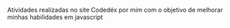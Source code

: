 Atividades realizadas no site Codedéx por mim com o objetivo de melhorar minhas habilidades em javascript

